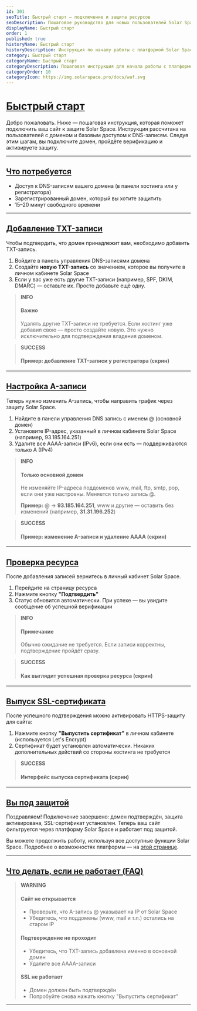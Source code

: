 ```yaml
---
id: 301
seoTitle: Быстрый старт — подключение и защита ресурсов
seoDescription: Пошаговое руководство для новых пользователей Solar Space. Регистрация, подключение, создание ресурса, SSL и защита.
displayName: Быстрый старт
order: 1
published: true
historyName: Быстрый старт
historyDescription: Инструкция по началу работы с платформой Solar Space
category: Быстрый старт
categoryName: Быстрый старт
categoryDescription: Пошаговая инструкция для начала работы с платформой
categoryOrder: 10
categoryIcon: https://img.solarspace.pro/docs/waf.svg
---
```


# [Быстрый старт](quick-start)

Добро пожаловать. Ниже — пошаговая инструкция, которая поможет подключить ваш сайт к защите Solar Space. Инструкция рассчитана на пользователей с доменом и базовым доступом к DNS-записям. Следуя этим шагам, вы подключите домен, пройдёте верификацию и активируете защиту.

---

## [Что потребуется](requirements)

* Доступ к DNS-записям вашего домена (в панели хостинга или у регистратора)
* Зарегистрированный домен, который вы хотите защитить
* 15–20 минут свободного времени

---

## [Добавление TXT-записи](add-txt-record)

Чтобы подтвердить, что домен принадлежит вам, необходимо добавить TXT-запись.

1. Войдите в панель управления DNS-записями домена
2. Создайте **новую TXT-запись** со значением, которое вы получите в личном кабинете Solar Space
3. Если у вас уже есть другие TXT-записи (например, SPF, DKIM, DMARC) — оставьте их. Просто добавьте ещё одну.

> **INFO**
>
> #### Важно
>
> Удалять другие TXT-записи не требуется. Если хостинг уже добавил свою — просто создайте новую. Это нужно исключительно для подтверждения владения доменом.

> **SUCCESS**
>
> #### Пример: добавление TXT-записи у регистратора (скрин)

---

## [Настройка A-записи](configure-a-record)

Теперь нужно изменить A-запись, чтобы направить трафик через защиту Solar Space.

1. Найдите в панели управления DNS запись с именем @ (основной домен)
2. Установите IP-адрес, указанный в личном кабинете Solar Space (например, 93.185.164.251)
3. Удалите все AAAA-записи (IPv6), если они есть — поддерживаются только A (IPv4)

> **INFO**
>
> #### Только основной домен
>
> Не изменяйте IP-адреса поддоменов www, mail, ftp, smtp, pop, если они уже настроены. Меняется только запись @.
>
> **Пример:** @ → **93.185.164.251**, www и другие — оставить без изменений (например, **31.31.196.252**)

> **SUCCESS**
>
> #### Пример: изменение A-записи и удаление AAAA (скрин)

---

## [Проверка ресурса](resource-verification)

После добавления записей вернитесь в личный кабинет Solar Space.

1. Перейдите на страницу ресурса
2. Нажмите кнопку **"Подтвердить"**
3. Статус обновится автоматически. При успехе — вы увидите сообщение об успешной верификации

> **INFO**
>
> #### Примечание
>
> Обычно ожидание не требуется. Если записи корректны, подтверждение пройдёт сразу.

> **SUCCESS**
>
> #### Как выглядит успешная проверка ресурса (скрин)

---

## [Выпуск SSL-сертификата](ssl-certificate)

После успешного подтверждения можно активировать HTTPS-защиту для сайта:

1. Нажмите кнопку **"Выпустить сертификат"** в личном кабинете (используется Let's Encrypt)
2. Сертификат будет установлен автоматически. Никаких дополнительных действий со стороны хостинга не требуется

> **SUCCESS**
>
> #### Интерфейс выпуска сертификата (скрин)

---

## [Вы под защитой](complete)

Поздравляем! Подключение завершено: домен подтверждён, защита активирована, SSL-сертификат установлен.
Теперь ваш сайт фильтруется через платформу Solar Space и работает под защитой.

Вы можете продолжить работу, используя все доступные функции Solar Space.
Подробнее о возможностях платформы — на [этой странице](../).

---

## [Что делать, если не работает (FAQ)](troubleshooting)

> **WARNING**
>
> #### Сайт не открывается
>
> * Проверьте, что A-запись @ указывает на IP от Solar Space
> * Убедитесь, что поддомены (www, mail и т.п.) остались на старом IP
>
> #### Подтверждение не проходит
>
> * Убедитесь, что TXT-запись добавлена именно в основной домен
> * Удалите все AAAA-записи
>
> #### SSL не работает
>
> * Домен должен быть подтверждён
> * Попробуйте снова нажать кнопку "Выпустить сертификат"

---

